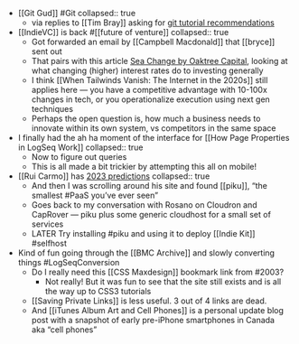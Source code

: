 - [[Git Gud]] #Git
  collapsed:: true
	- via replies to [[Tim Bray]] asking for [git tutorial recommendations](https://hachyderm.io/@timbray/109586525343526083)
- [[IndieVC]] is back #[[future of venture]]
  collapsed:: true
	- Got forwarded an email by [[Campbell Macdonald]] that [[bryce]] sent out
	- That pairs with this article [Sea Change by Oaktree Capital](https://www.oaktreecapital.com/insights/memo/sea-change), looking at what changing (higher) interest rates do to investing generally
	- I think [[When Tailwinds Vanish: The Internet in the 2020s]] still applies here — you have a competitive advantage with 10-100x changes in tech, or you operationalize execution using next gen techniques
	- Perhaps the open question is, how much a business needs to innovate within its own system, vs competitors in the same space
- I finally had the ah ha moment of the interface for [[How Page Properties in LogSeq Work]]
  collapsed:: true
	- Now to figure out queries
	- This is all made a bit trickier by attempting this all on mobile!
- [[Rui Carmo]] has [2023 predictions](https://taoofmac.com/space/blog/2022/12/27/1800)
  collapsed:: true
	- And then I was scrolling around his site and found [[piku]], “the smallest #PaaS you’ve ever seen”
	- Goes back to my conversation with Rosano on Cloudron and CapRover — piku plus some generic cloudhost for a small set of services
	- LATER Try installing #piku and using it to deploy [[Indie Kit]] #selfhost
- Kind of fun going through the [[BMC Archive]] and slowly converting things #LogSeqConversion
	- Do I really need this [[CSS Maxdesign]] bookmark link from #2003?
		- Not really! But it was fun to see that the site still exists and is all the way up to CSS3 tutorials
	- [[Saving Private Links]] is less useful. 3 out of 4 links are dead.
	- And [[iTunes Album Art and Cell Phones]] is a personal update blog post with a snapshot of early pre-iPhone smartphones in Canada aka “cell phones”